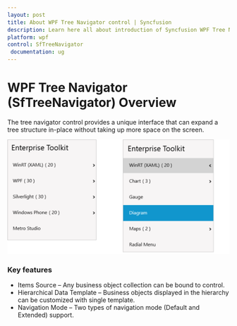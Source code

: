 ```yaml
---
layout: post
title: About WPF Tree Navigator control | Syncfusion
description: Learn here all about introduction of Syncfusion WPF Tree Navigator (SfTreeNavigator) control, its elements and more.
platform: wpf
control: SfTreeNavigator 
 documentation: ug
---
```


# WPF Tree Navigator (SfTreeNavigator) Overview

The tree navigator control provides a unique interface that can expand a tree structure in-place without taking up more space on the screen.

![TreeNavigator - Overview](Overview_images/Overview_img1.png)

### Key features

* Items Source – Any business object collection can be bound to control. 
* Hierarchical Data Template – Business objects displayed in the hierarchy can be customized with single template. 
* Navigation Mode – Two types of navigation mode (Default and Extended) support.

